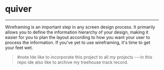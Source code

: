 # quiver
---
Wireframing is an important step in any screen design process. It primarily allows you to define the information hierarchy of your design, making it easier for you to plan the layout according to how you want your user to process the information. If you've yet to use wireframing, it's time to get your feet wet.

>#note   Ide like to incorporate this project to all my projects
---in this repo ide also like to archive my treehouse track record.
